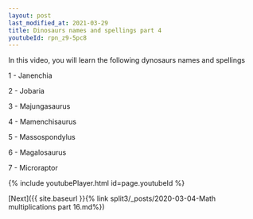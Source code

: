 ```yaml
---
layout: post
last_modified_at: 2021-03-29
title: Dinosaurs names and spellings part 4
youtubeId: rpn_z9-5pc8
---
```

 
 
In this video, you will learn the following dynosaurs names and spellings

1 - Janenchia

2 - Jobaria

3 - Majungasaurus

4 - Mamenchisaurus

5 - Massospondylus

6 - Magalosaurus

7 - Microraptor

 
{% include youtubePlayer.html id=page.youtubeId %}
 
 

[Next]({{ site.baseurl }}{% link  split3/_posts/2020-03-04-Math multiplications part 16.md%})
 
